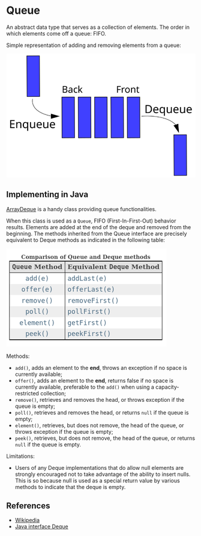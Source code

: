 # Queue

An abstract data type that serves as a collection of elements. The order in which elements come off a queue: FIFO.

Simple representation of adding and removing elements from a queue:

![queue graphical representation](readme-images/queue.svg)

## Implementing in Java

[ArrayDeque](https://docs.oracle.com/en/java/javase/17/docs/api/java.base/java/util/ArrayDeque.html) is a handy class
providing queue functionalities.

When this class is used as a `Queue`, FIFO (First-In-First-Out) behavior results. Elements are added at the end of the
deque and removed from the beginning. The methods inherited from the Queue interface are precisely equivalent to Deque
methods as indicated in the following table:

![comparison with deque methods](readme-images/comparison-with-deque-methods.png)

Methods:

* `add()`, adds an element to the **end**, throws an exception if no space is currently available;
* `offer()`, adds an element to the **end**, returns false if no space is currently available, preferable to the `add()`
  when using a capacity-restricted collection;
* `remove()`, retrieves and removes the head, or throws exception if the queue is empty;
* `poll()`, retrieves and removes the head, or returns `null` if the queue is empty;
* `element()`, retrieves, but does not remove, the head of the queue, or throws exception if the queue is empty;
* `peek()`, retrieves, but does not remove, the head of the queue, or returns `null` if the queue is empty.

Limitations:

* Users of any Deque implementations that do allow null elements are strongly encouraged not to take advantage of the
  ability to insert nulls. This is so because null is used as a special return value by various methods to indicate that
  the deque is empty.

## References

* [Wikipedia](https://en.wikipedia.org/wiki/Queue_(abstract_data_type))
* [Java interface Deque<E>](https://docs.oracle.com/en/java/javase/17/docs/api/java.base/java/util/Deque.html)